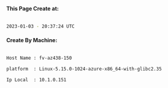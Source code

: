 
   
#### This Page Create at:

```bash

2023-01-03 - 20:37:24 UTC

```

#### Create By Machine:

```bash

Host Name : fv-az438-150

platform  : Linux-5.15.0-1024-azure-x86_64-with-glibc2.35

Ip Local  : 10.1.0.151

```

